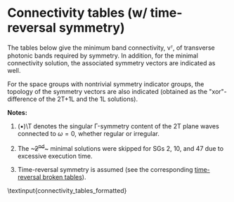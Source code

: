 # Connectivity tables (w/ time-reversal symmetry)

The tables below give the minimum band connectivity, νᵀ, of transverse photonic bands required by symmetry.
In addition, for the minimal connectivity solution, the associated symmetry vectors are indicated as well.

For the space groups with nontrivial symmetry indicator groups, the topology of the symmetry vectors are also indicated (obtained as the "xor"-difference of the 2T+1L and the 1L solutions).

**Notes:**

1.  (▪)\T denotes the singular Γ-symmetry content of the 2T plane waves connected to $ω=0$, whether regular or irregular.

2.  The ~~~2<sup>nd</sup>~~~ minimal solutions were skipped for SGs 2, 10, and 47 due to excessive execution time.

3.  Time-reversal symmetry is assumed (see the corresponding [time-reversal broken tables](/notes/connectivities-broken-tr)).

\textinput{connectivity_tables_formatted}

